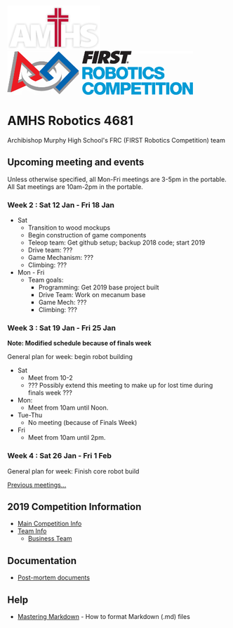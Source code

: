 ﻿
![AMHS Logo](img/amhs-logo-white-100.png) ![FRC Logo](img/frc-logo-100.png)

# AMHS Robotics 4681
Archibishop Murphy High School's FRC (FIRST Robotics Competition) team

## Upcoming meeting and events

Unless otherwise specified, all Mon-Fri meetings are 3-5pm in the portable.
All Sat meetings are 10am-2pm in the portable.

### Week 2 : Sat 12 Jan - Fri 18 Jan

* Sat
   * Transition to wood mockups
   * Begin construction of game components
   * Teleop team: Get github setup; backup 2018 code; start 2019
   * Drive team: ???
   * Game Mechanism: ???
   * Climbing: ???
* Mon - Fri
   * Team goals:
      * Programming: Get 2019 base project built
      * Drive Team: Work on mecanum base
      * Game Mech: ???
      * Climbing: ???

### Week 3 : Sat 19 Jan - Fri 25 Jan

**Note: Modified schedule because of finals week**

General plan for week: begin robot building

* Sat
   * Meet from 10-2
   * ??? Possibly extend this meeting to make up for lost time during finals week ???
* Mon:
   * Meet from 10am until Noon.
* Tue-Thu
   * No meeting (because of Finals Week)
* Fri
   * Meet from 10am until 2pm.

### Week 4 : Sat 26 Jan - Fri 1 Feb

General plan for week: Finish core robot build

[Previous meetings...](docs/2019/meetings.md)

## 2019 Competition Information

* [Main Competition Info](docs/2019/)
* [Team Info](docs/2019/teams.md)
   * [Business Team](docs/2019/business-team.md)

## Documentation

* [Post-mortem documents](docs/post-mortem.md)

## Help

* [Mastering Markdown](https://guides.github.com/features/mastering-markdown/) - How to format Markdown (.md) files
